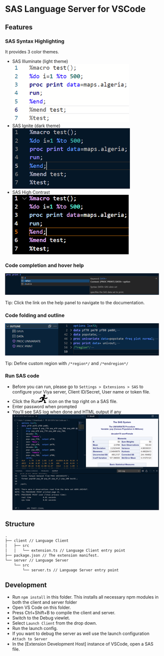 # SAS Language Server for VSCode

## Features

### SAS Syntax Highlighting

It provides 3 color themes.

- SAS Illuminate (light theme)
  <img src="doc/images/Illuminate.PNG"/>
- SAS Ignite (dark theme)
  <img src="doc/images/Ignite.PNG"/>
- SAS High Contrast
  <img src="doc/images/HighContrast.PNG"/>

### Code completion and hover help

<img src="doc/images/CodeCompletion.PNG"/>

Tip: Click the link on the help panel to navigate to the documentation.

### Code folding and outline

<img src="doc/images/Folding.PNG"/>

Tip: Define custom region with `/*region*/` and `/*endregion*/`

### Run SAS code

- Before you can run, please go to `Settings > Extensions > SAS` to configure your Viya server, Client ID/Secret, User name or token file.
- Click the Run<img src="icons/light/submitSASCode.svg"/> icon on the top right on a SAS file.
- Enter password when prompted
- You'll see SAS log when done and HTML output if any
  <img src="doc/images/RunResult.PNG"/>

## Structure

```
.
├── client // Language Client
│   ├── src
│   │   └── extension.ts // Language Client entry point
├── package.json // The extension manifest.
└── server // Language Server
    └── src
        └── server.ts // Language Server entry point
```

## Development

- Run `npm install` in this folder. This installs all necessary npm modules in both the client and server folder
- Open VS Code on this folder.
- Press Ctrl+Shift+B to compile the client and server.
- Switch to the Debug viewlet.
- Select `Launch Client` from the drop down.
- Run the launch config.
- If you want to debug the server as well use the launch configuration `Attach to Server`
- In the [Extension Development Host] instance of VSCode, open a SAS file.
